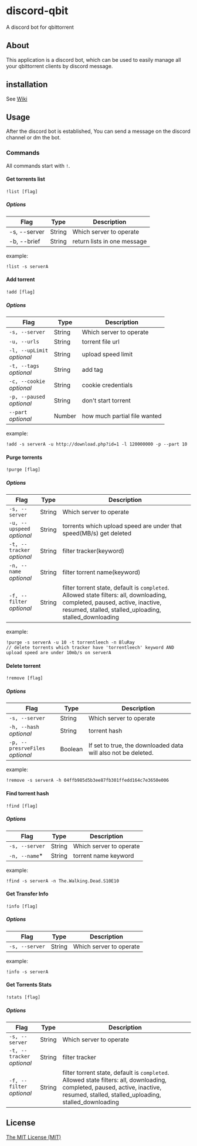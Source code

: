 #  discord-qbit
A discord bot for qbittorrent

## About

This application is a discord bot, which can be used to easily manage all your qbittorrent clients by discord message.

## installation

See [Wiki](https://github.com/lushdog/discord-qbit/wiki)

## Usage

After the discord bot is established, You can send a message on the discord channel or dm the bot.

### Commands
All commands start with `!`.

#### Get torrents list
```
!list [flag]
```
##### Options
| Flag | Type | Description |
|------|------|-------------|
|  -s, --server    |    String  | Which server to operate|
|  -b, --brief    |    String  | return lists in one message |

example: 
```
!list -s serverA
```

#### Add torrent
```
!add [flag]
```
##### Options
| Flag | Type | Description |
|------|------|-------------|
|  `-s, --server`   |    String  | Which server to operate|
|  `-u, --urls`   |    String  | torrent file url|
|  `-l, --upLimit`<br>*optional*   |    String  | upload speed limit|
|  `-t, --tags`<br>*optional*   |    String  | add tag|
|  `-c, --cookie`<br>*optional*   |    String  | cookie credentials|
|  `-p, --paused`<br>*optional*   |    String  | don't start torrent|
|  `--part`<br>*optional*   |    Number  | how much partial file wanted |

example: 
```
!add -s serverA -u http://download.php?id=1 -l 120000000 -p --part 10
```
#### Purge torrents
```
!purge [flag]
```
##### Options
| Flag | Type | Description |
|------|------|-------------|
|  `-s, --server`   |    String  | Which server to operate|
|  `-u, --upspeed`<br>*optional*   |    String  | torrents which upload speed are under that speed(MB/s) get deleted |
|  `-t, --tracker`<br>*optional*   |    String  | filter tracker(keyword) |
|  `-n, --name`<br>*optional*   |    String  |filter torrent name(keyword) |
|  `-f, --filter`<br>*optional*   |    String  |filter torrent state, default is `completed`.  Allowed state filters: all, downloading, completed, paused, active, inactive, resumed, stalled, stalled_uploading, stalled_downloading |

example: 
```
!purge -s serverA -u 10 -t torrentleech -n BluRay
// delete torrents which tracker have 'torrentleech' keyword AND upload speed are under 10mb/s on serverA
```

#### Delete torrent
```
!remove [flag]
```
##### Options
| Flag | Type | Description |
|------|------|-------------|
|  `-s, --server`   |    String  | Which server to operate|
|  `-h, --hash`<br>*optional*   |    String  | torrent hash|
|  `-p, --presrveFiles`<br>*optional*   |    Boolean  | If set to true, the downloaded data will also not be deleted.|

example: 
```
!remove -s serverA -h 04ffb985d5b3ee87fb301ffedd164c7e3650e006
```

#### Find torrent hash
```
!find [flag]
```
##### Options
| Flag | Type | Description |
|------|------|-------------|
|  `-s, --server`   |    String  | Which server to operate|
|  `-n, --name`*   |    String  | torrent name keyword|

example: 
```
!find -s serverA -n The.Walking.Dead.S10E10
```
#### Get Transfer Info
```
!info [flag]
```
##### Options
| Flag | Type | Description |
|------|------|-------------|
|  `-s, --server`   |    String  | Which server to operate|

example: 
```
!info -s serverA
```
#### Get Torrents Stats
```
!stats [flag]
```
##### Options
| Flag | Type | Description |
|------|------|-------------|
|  `-s, --server`   |    String  | Which server to operate|
|  `-t, --tracker`<br>*optional*   |    String  | filter  tracker|
|  `-f, --filter`<br>*optional*   |    String  | filter torrent state, default is `completed`.  Allowed state filters: all, downloading, completed, paused, active, inactive, resumed, stalled, stalled_uploading, stalled_downloading |

## License

[The MIT License (MIT)](https://raw.githubusercontent.com/v2fly/v2ray-core/master/LICENSE)
